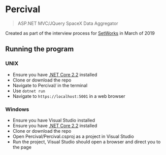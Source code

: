 # Percival
> ASP.NET MVC/JQuery SpaceX Data Aggregator

Created as part of the interview process for [SetWorks](https://set-works.com) in March of 2019

## Running the program

### UNIX
- Ensure you have [.NET Core 2.2][1] installed
- Clone or download the repo
- Navigate to Percival/ in the terminal
- Use `dotnet run`
- Navigate to `https://localhost:5001` in a web browser

### Windows
- Ensure you have Visual Studio installed
- Ensure you have [.NET Core 2.2][1] installed
- Clone or download the repo
- Open Percival/Percival.csproj as a project in Visual Studio
- Run the project, Visual Studio should open a browser and direct you to the page



[1]: https://dotnet.microsoft.com/download/dotnet-core/2.2
